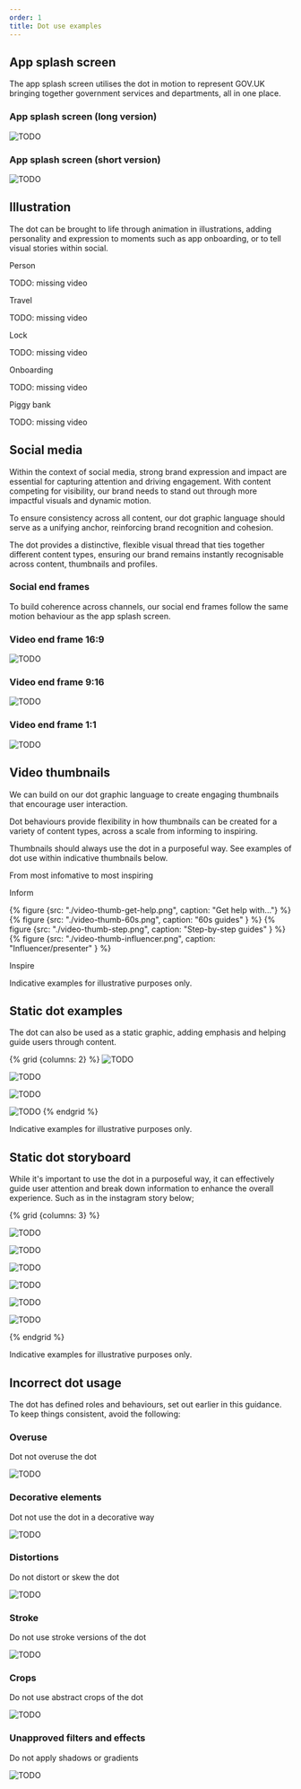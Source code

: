 ```yaml
---
order: 1
title: Dot use examples
---
```


## App splash screen

The app splash screen utilises the dot in motion to represent GOV.UK bringing together government services and departments, all in one place.

<!-- TODO: these files are partly duplicated in
logo system > app and colour > palette overview -->

### App splash screen (long version)

![TODO](./splash-screen-long.gif)

### App splash screen (short version)

![TODO](./splash-screen-short.gif)

## Illustration

The dot can be brought to life through animation in illustrations, adding personality and expression to moments such as app onboarding, or to tell visual stories within social.

Person

TODO: missing video

Travel

TODO: missing video

Lock

TODO: missing video

Onboarding

TODO: missing video

Piggy bank

TODO: missing video

## Social media

Within the context of social media, strong brand expression and impact are essential for capturing attention and driving engagement. With content competing for visibility, our brand needs to stand out through more impactful visuals and dynamic motion.

To ensure consistency across all content, our dot graphic language should serve as a unifying anchor, reinforcing brand recognition and cohesion.

The dot provides a distinctive, flexible visual thread that ties together different content types, ensuring our brand remains instantly recognisable across content, thumbnails and profiles.

### Social end frames

To build coherence across channels, our social end frames follow the same motion behaviour as the app splash screen.

### Video end frame 16:9

<!-- TODO: these files are duplicated in logo system > social -->

![TODO](./end-frame-1920x1080.gif)

### Video end frame 9:16

![TODO](./end-frame-1080x1920.gif)

### Video end frame 1:1

![TODO](./end-frame-1080x1080.gif)

## Video thumbnails

We can build on our dot graphic language to create engaging thumbnails that encourage user interaction.

Dot behaviours provide flexibility in how thumbnails can be created for a variety of content types, across a scale from informing to inspiring.

Thumbnails should always use the dot in a purposeful way. See examples of dot use within indicative thumbnails below.

<!-- Obviously, that's not the right heading, needs proper design -->

<div class="app-inform-inspire">

<p class="govuk-visually-hidden">From most infomative to most inspiring</p>
<!-- TODO: These images are all out of date and low res, so need to be replaced -->
<p class="govuk-heading-s app-inform-inspire__inform" aria-hidden="true">Inform</p>

{% figure {src: "./video-thumb-get-help.png", caption: "Get help with..."} %}
{% figure {src: "./video-thumb-60s.png", caption: "60s guides" } %}
{% figure {src: "./video-thumb-step.png", caption: "Step-by-step guides" } %}
{% figure {src: "./video-thumb-influencer.png", caption: "Influencer/presenter" } %}

<p aria-hidden="true" class="govuk-heading-s app-inform-inspire__inspire">Inspire</p>

</div>

Indicative examples for illustrative purposes only.

## Static dot examples

The dot can also be used as a static graphic, adding emphasis and helping guide users through content.

<!-- TODO: Half of these images are out of date and they're all low res, so need to be replaced -->

{% grid {columns:  2} %}
![TODO](./static-dot-1.png)

![TODO](./static-dot-2.png)

![TODO](./static-dot-3.png)

![TODO](./static-dot-4.png)
{% endgrid %}

Indicative examples for illustrative purposes only.

## Static dot storyboard

While it's important to use the dot in a purposeful way, it can effectively guide user attention and break down information to enhance the overall experience.
Such as in the instagram story below;

{% grid {columns: 3} %}

![TODO](./storyboard-1.png)

![TODO](./storyboard-2.png)

![TODO](./storyboard-3.png)

![TODO](./storyboard-4.png)

![TODO](./storyboard-5.png)

![TODO](./storyboard-6.png)

{% endgrid %}

Indicative examples for illustrative purposes only.

## Incorrect dot usage

The dot has defined roles and behaviours, set out earlier in this guidance. To keep things consistent, avoid the following:

### Overuse

Dot not overuse the dot

![TODO](./incorrect-overuse.png)

### Decorative elements

Dot not use the dot in a decorative way

![TODO](./incorrect-decorative.png)

### Distortions

Do not distort or skew the dot

![TODO](./incorrect-distorted.png)

### Stroke

Do not use stroke versions of the dot

![TODO](./incorrect-stroke.png)

### Crops

Do not use abstract crops of the dot

![TODO](./incorrect-crop.png)

### Unapproved filters and effects

Do not apply shadows or gradients

![TODO](./incorrect-shadow.png)
